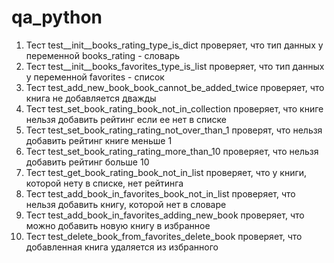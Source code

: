 # qa_python

1. Тест test__init__books_rating_type_is_dict проверяет, что тип данных у переменной books_rating - словарь
2. Тест test__init__books_favorites_type_is_list проверяет, что тип данных у переменной favorites - список
3. Тест test_add_new_book_book_cannot_be_added_twice проверяет, что книга не добавляется дважды
4. Тест test_set_book_rating_book_not_in_collection проверяет, что книге нельзя добавить рейтинг если ее нет в списке
5. Тест test_set_book_rating_rating_not_over_than_1 проверят, что нельзя добавить рейтинг книге меньше 1
6. Тест test_set_book_rating_rating_more_than_10 проверяет, что нельзя добавить рейтинг больше 10
7. Тест test_get_book_rating_book_not_in_list проверяет, что у книги, которой нету в списке, нет рейтинга
8. Тест test_add_book_in_favorites_book_not_in_list проверяет, что нельзя добавить книгу, которой нет в словаре
9. Тест test_add_book_in_favorites_adding_new_book проверяет, что можно добавить новую книгу в избранное
10. Тест test_delete_book_from_favorites_delete_book проверяет, что добавленная книга удаляется из избранного

